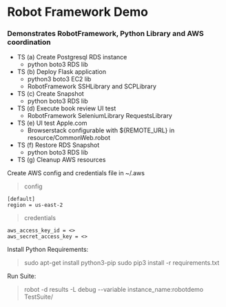 # Robot Framework Demo

### Demonstrates RobotFramework, Python Library and AWS coordination

- TS (a) Create Postgresql RDS instance 
  - python boto3 RDS lib
- TS (b) Deploy Flask application
  - python3 boto3 EC2 lib
  - RobotFramework SSHLibrary and SCPLibrary
- TS (c) Create Snapshot
  - python boto3 RDS lib
- TS (d) Execute book review UI test
  - RobotFramework SeleniumLibrary RequestsLibrary
- TS (e) UI test Apple.com 
  - Browserstack configurable with ${REMOTE_URL} in resource/CommonWeb.robot
- TS (f)  Restore RDS Snapshot
  - python boto3 RDS lib
- TS (g)  Cleanup AWS resources


Create AWS config and credentials file in ~/.aws
> config
```
[default]
region = us-east-2
```
> credentials
```[default]
aws_access_key_id = <>
aws_secret_access_key = <>
```

Install Python Requirements:
> sudo apt-get install python3-pip
> sudo pip3 install -r requirements.txt

Run Suite:

> robot -d results -L debug --variable instance_name:robotdemo TestSuite/ 

